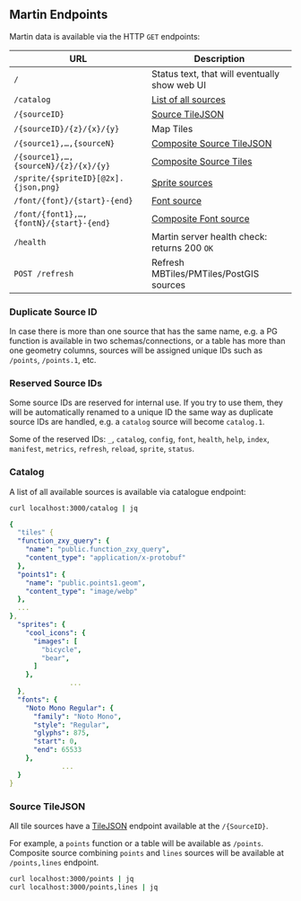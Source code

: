 ## Martin Endpoints

Martin data is available via the HTTP `GET` endpoints:

| URL                                     | Description                                    |
|-----------------------------------------|------------------------------------------------|
| `/`                                     | Status text, that will eventually show web UI  |
| `/catalog`                              | [List of all sources](#catalog)                |
| `/{sourceID}`                           | [Source TileJSON](#source-tilejson)            |
| `/{sourceID}/{z}/{x}/{y}`               | Map Tiles                                      |
| `/{source1},…,{sourceN}`                | [Composite Source TileJSON](#source-tilejson)  |
| `/{source1},…,{sourceN}/{z}/{x}/{y}`    | [Composite Source Tiles](sources-composite.md) |
| `/sprite/{spriteID}[@2x].{json,png}`    | [Sprite sources](sources-sprites.md)           |
| `/font/{font}/{start}-{end}`            | [Font source](sources-fonts.md)                |
| `/font/{font1},…,{fontN}/{start}-{end}` | [Composite Font source](sources-fonts.md)      |
| `/health`                               | Martin server health check: returns 200 `OK`   |
| `POST /refresh`                         | Refresh MBTiles/PMTiles/PostGIS sources        |

### Duplicate Source ID

In case there is more than one source that has the same name, e.g. a PG function is available in two
schemas/connections, or a table has more than one geometry columns, sources will be assigned unique IDs such
as `/points`, `/points.1`, etc.

### Reserved Source IDs

Some source IDs are reserved for internal use. If you try to use them, they will be automatically renamed to a unique ID
the same way as duplicate source IDs are handled, e.g. a `catalog` source will become `catalog.1`.

Some of the reserved IDs: `_`, `catalog`, `config`, `font`, `health`, `help`, `index`, `manifest`, `metrics`, `refresh`,
`reload`, `sprite`, `status`.

### Catalog

A list of all available sources is available via catalogue endpoint:

```bash
curl localhost:3000/catalog | jq
```

```yaml
{
  "tiles" {
  "function_zxy_query": {
    "name": "public.function_zxy_query",
    "content_type": "application/x-protobuf"
  },
  "points1": {
    "name": "public.points1.geom",
    "content_type": "image/webp"
  },
  ...
},
  "sprites": {
    "cool_icons": {
      "images": [
        "bicycle",
        "bear",
      ]
    },
               ...
  },
  "fonts": {
    "Noto Mono Regular": {
      "family": "Noto Mono",
      "style": "Regular",
      "glyphs": 875,
      "start": 0,
      "end": 65533
    },
             ...
  }
}
```

### Source TileJSON

All tile sources have a [TileJSON](https://github.com/mapbox/tilejson-spec) endpoint available at the `/{SourceID}`.

For example, a `points` function or a table will be available as `/points`. Composite source combining `points`
and `lines` sources will be available at `/points,lines` endpoint.

```bash
curl localhost:3000/points | jq
curl localhost:3000/points,lines | jq
```
